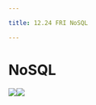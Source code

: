 ```yaml
---

title: 12.24 FRI NoSQL

---
```


# NoSQL

![](/Users/yugeonpyo/Library/Application%20Support/marktext/images/2021-12-24-17-18-19-image.png)![](/Users/yugeonpyo/Library/Application%20Support/marktext/images/2021-12-24-17-40-14-image.png)


